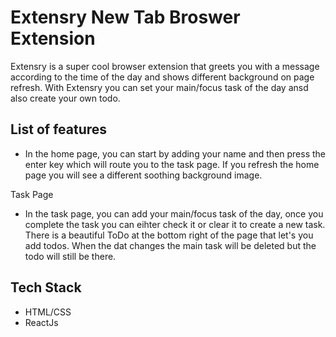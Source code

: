 # Extensry New Tab Broswer Extension

Extensry is a super cool browser extension that greets you with a message according to the time of the day and shows different background on page refresh. With Extensry you can set your main/focus task of the day ansd also create your own todo.


## List of features
- In the home page, you can start by adding your name and then press the enter key which will route you to the task page. If you refresh the home page you will see a different soothing background image.

Task Page
-   In the task page, you can add your main/focus task of the day, once you complete the task you can eihter check it or clear it to create a new task. There is a beautiful ToDo at the bottom right of the page that let's you add todos. When the dat changes the main task will be deleted but the todo will still be there.


## Tech Stack

- HTML/CSS
- ReactJs
